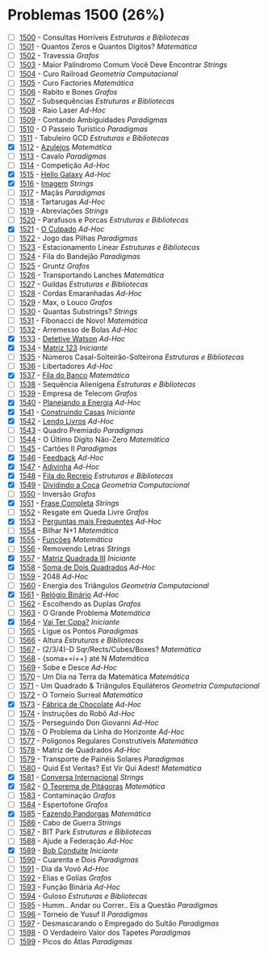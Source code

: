 # Problemas 1500 (26%)

  - [ ]  [1500](https://www.beecrowd.com.br/judge/pt/problems/view/1500) - Consultas Horríveis *Estruturas e Bibliotecas*
  - [ ]  [1501](https://www.beecrowd.com.br/judge/pt/problems/view/1501) - Quantos Zeros e Quantos Dígitos? *Matemática*
  - [ ]  [1502](https://www.beecrowd.com.br/judge/pt/problems/view/1502) - Travessia *Grafos*
  - [ ]  [1503](https://www.beecrowd.com.br/judge/pt/problems/view/1503) - Maior Palíndromo Comum Você Deve Encontrar *Strings*
  - [ ]  [1504](https://www.beecrowd.com.br/judge/pt/problems/view/1504) - Curo Railroad *Geometria Computacional*
  - [ ]  [1505](https://www.beecrowd.com.br/judge/pt/problems/view/1505) - Curo Factories *Matemática*
  - [ ]  [1506](https://www.beecrowd.com.br/judge/pt/problems/view/1506) - Rabito e Bones *Grafos*
  - [ ]  [1507](https://www.beecrowd.com.br/judge/pt/problems/view/1507) - Subsequências *Estruturas e Bibliotecas*
  - [ ]  [1508](https://www.beecrowd.com.br/judge/pt/problems/view/1508) - Raio Laser *Ad-Hoc*
  - [ ]  [1509](https://www.beecrowd.com.br/judge/pt/problems/view/1509) - Contando Ambiguidades *Paradigmas*
  - [ ]  [1510](https://www.beecrowd.com.br/judge/pt/problems/view/1510) - O Passeio Turístico *Paradigmas*
  - [ ]  [1511](https://www.beecrowd.com.br/judge/pt/problems/view/1511) - Tabuleiro GCD *Estruturas e Bibliotecas*
  - [x]  [1512](https://www.beecrowd.com.br/judge/pt/problems/view/1512) - [Azulejos](https://github.com/potigol/beecrowd/blob/master/src/1500/1512.poti) *Matemática*
  - [ ]  [1513](https://www.beecrowd.com.br/judge/pt/problems/view/1513) - Cavalo *Paradigmas*
  - [ ]  [1514](https://www.beecrowd.com.br/judge/pt/problems/view/1514) - Competição *Ad-Hoc*
  - [x]  [1515](https://www.beecrowd.com.br/judge/pt/problems/view/1515) - [Hello Galaxy](https://github.com/potigol/beecrowd/blob/master/src/1500/1515.poti) *Ad-Hoc*
  - [x]  [1516](https://www.beecrowd.com.br/judge/pt/problems/view/1516) - [Imagem](https://github.com/potigol/beecrowd/blob/master/src/1500/1516.poti) *Strings*
  - [ ]  [1517](https://www.beecrowd.com.br/judge/pt/problems/view/1517) - Maçãs *Paradigmas*
  - [ ]  [1518](https://www.beecrowd.com.br/judge/pt/problems/view/1518) - Tartarugas *Ad-Hoc*
  - [ ]  [1519](https://www.beecrowd.com.br/judge/pt/problems/view/1519) - Abreviações *Strings*
  - [ ]  [1520](https://www.beecrowd.com.br/judge/pt/problems/view/1520) - Parafusos e Porcas *Estruturas e Bibliotecas*
  - [x]  [1521](https://www.beecrowd.com.br/judge/pt/problems/view/1521) - [O Culpado](https://github.com/potigol/beecrowd/blob/master/src/1500/1521.poti) *Ad-Hoc*
  - [ ]  [1522](https://www.beecrowd.com.br/judge/pt/problems/view/1522) - Jogo das Pilhas *Paradigmas*
  - [ ]  [1523](https://www.beecrowd.com.br/judge/pt/problems/view/1523) - Estacionamento Linear *Estruturas e Bibliotecas*
  - [ ]  [1524](https://www.beecrowd.com.br/judge/pt/problems/view/1524) - Fila do Bandejão *Paradigmas*
  - [ ]  [1525](https://www.beecrowd.com.br/judge/pt/problems/view/1525) - Gruntz *Grafos*
  - [ ]  [1526](https://www.beecrowd.com.br/judge/pt/problems/view/1526) - Transportando Lanches *Matemática*
  - [ ]  [1527](https://www.beecrowd.com.br/judge/pt/problems/view/1527) - Guildas *Estruturas e Bibliotecas*
  - [ ]  [1528](https://www.beecrowd.com.br/judge/pt/problems/view/1528) - Cordas Emaranhadas *Ad-Hoc*
  - [ ]  [1529](https://www.beecrowd.com.br/judge/pt/problems/view/1529) - Max, o Louco *Grafos*
  - [ ]  [1530](https://www.beecrowd.com.br/judge/pt/problems/view/1530) - Quantas Substrings? *Strings*
  - [ ]  [1531](https://www.beecrowd.com.br/judge/pt/problems/view/1531) - Fibonacci de Novo! *Matemática*
  - [ ]  [1532](https://www.beecrowd.com.br/judge/pt/problems/view/1532) - Arremesso de Bolas *Ad-Hoc*
  - [x]  [1533](https://www.beecrowd.com.br/judge/pt/problems/view/1533) - [Detetive Watson](https://github.com/potigol/beecrowd/blob/master/src/1500/1533.poti) *Ad-Hoc*
  - [x]  [1534](https://www.beecrowd.com.br/judge/pt/problems/view/1534) - [Matriz 123](https://github.com/potigol/beecrowd/blob/master/src/1500/1534.poti) *Iniciante*
  - [ ]  [1535](https://www.beecrowd.com.br/judge/pt/problems/view/1535) - Números Casal-Solteirão-Solteirona *Estruturas e Bibliotecas*
  - [ ]  [1536](https://www.beecrowd.com.br/judge/pt/problems/view/1536) - Libertadores *Ad-Hoc*
  - [x]  [1537](https://www.beecrowd.com.br/judge/pt/problems/view/1537) - [Fila do Banco](https://github.com/potigol/beecrowd/blob/master/src/1500/1537.poti) *Matemática*
  - [ ]  [1538](https://www.beecrowd.com.br/judge/pt/problems/view/1538) - Sequência Alienígena *Estruturas e Bibliotecas*
  - [ ]  [1539](https://www.beecrowd.com.br/judge/pt/problems/view/1539) - Empresa de Telecom *Grafos*
  - [x]  [1540](https://www.beecrowd.com.br/judge/pt/problems/view/1540) - [Planejando a Energia](https://github.com/potigol/beecrowd/blob/master/src/1500/1540.poti) *Ad-Hoc*
  - [x]  [1541](https://www.beecrowd.com.br/judge/pt/problems/view/1541) - [Construindo Casas](https://github.com/potigol/beecrowd/blob/master/src/1500/1541.poti) *Iniciante*
  - [x]  [1542](https://www.beecrowd.com.br/judge/pt/problems/view/1542) - [Lendo Livros](https://github.com/potigol/beecrowd/blob/master/src/1500/1542.poti) *Ad-Hoc*
  - [ ]  [1543](https://www.beecrowd.com.br/judge/pt/problems/view/1543) - Quadro Premiado *Paradigmas*
  - [ ]  [1544](https://www.beecrowd.com.br/judge/pt/problems/view/1544) - O Último Dígito Não-Zero *Matemática*
  - [ ]  [1545](https://www.beecrowd.com.br/judge/pt/problems/view/1545) - Cartões II *Paradigmas*
  - [x]  [1546](https://www.beecrowd.com.br/judge/pt/problems/view/1546) - [Feedback](https://github.com/potigol/beecrowd/blob/master/src/1500/1546.poti) *Ad-Hoc*
  - [x]  [1547](https://www.beecrowd.com.br/judge/pt/problems/view/1547) - [Adivinha](https://github.com/potigol/beecrowd/blob/master/src/1500/1547.poti) *Ad-Hoc*
  - [x]  [1548](https://www.beecrowd.com.br/judge/pt/problems/view/1548) - [Fila do Recreio](https://github.com/potigol/beecrowd/blob/master/src/1500/1548.poti) *Estruturas e Bibliotecas*
  - [x]  [1549](https://www.beecrowd.com.br/judge/pt/problems/view/1549) - [Dividindo a Coca](https://github.com/potigol/beecrowd/blob/master/src/1500/1549.poti) *Geometria Computacional*
  - [ ]  [1550](https://www.beecrowd.com.br/judge/pt/problems/view/1550) - Inversão *Grafos*
  - [x]  [1551](https://www.beecrowd.com.br/judge/pt/problems/view/1551) - [Frase Completa](https://github.com/potigol/beecrowd/blob/master/src/1500/1551.poti) *Strings*
  - [ ]  [1552](https://www.beecrowd.com.br/judge/pt/problems/view/1552) - Resgate em Queda Livre *Grafos*
  - [x]  [1553](https://www.beecrowd.com.br/judge/pt/problems/view/1553) - [Perguntas mais Frequentes](https://github.com/potigol/beecrowd/blob/master/src/1500/1553.poti) *Ad-Hoc*
  - [ ]  [1554](https://www.beecrowd.com.br/judge/pt/problems/view/1554) - Bilhar N+1 *Matemática*
  - [x]  [1555](https://www.beecrowd.com.br/judge/pt/problems/view/1555) - [Funções](https://github.com/potigol/beecrowd/blob/master/src/1500/1555.poti) *Matemática*
  - [ ]  [1556](https://www.beecrowd.com.br/judge/pt/problems/view/1556) - Removendo Letras *Strings*
  - [x]  [1557](https://www.beecrowd.com.br/judge/pt/problems/view/1557) - [Matriz Quadrada III](https://github.com/potigol/beecrowd/blob/master/src/1500/1557.poti) *Iniciante*
  - [x]  [1558](https://www.beecrowd.com.br/judge/pt/problems/view/1558) - [Soma de Dois Quadrados](https://github.com/potigol/beecrowd/blob/master/src/1500/1558.poti) *Ad-Hoc*
  - [ ]  [1559](https://www.beecrowd.com.br/judge/pt/problems/view/1559) - 2048 *Ad-Hoc*
  - [ ]  [1560](https://www.beecrowd.com.br/judge/pt/problems/view/1560) - Energia dos Triângulos *Geometria Computacional*
  - [x]  [1561](https://www.beecrowd.com.br/judge/pt/problems/view/1561) - [Relógio Binário](https://github.com/potigol/beecrowd/blob/master/src/1500/1561.poti) *Ad-Hoc*
  - [ ]  [1562](https://www.beecrowd.com.br/judge/pt/problems/view/1562) - Escolhendo as Duplas *Grafos*
  - [ ]  [1563](https://www.beecrowd.com.br/judge/pt/problems/view/1563) - O Grande Problema *Matemática*
  - [x]  [1564](https://www.beecrowd.com.br/judge/pt/problems/view/1564) - [Vai Ter Copa?](https://github.com/potigol/beecrowd/blob/master/src/1500/1564.poti) *Iniciante*
  - [ ]  [1565](https://www.beecrowd.com.br/judge/pt/problems/view/1565) - Ligue os Pontos *Paradigmas*
  - [ ]  [1566](https://www.beecrowd.com.br/judge/pt/problems/view/1566) - Altura *Estruturas e Bibliotecas*
  - [ ]  [1567](https://www.beecrowd.com.br/judge/pt/problems/view/1567) - (2/3/4)-D Sqr/Rects/Cubes/Boxes? *Matemática*
  - [ ]  [1568](https://www.beecrowd.com.br/judge/pt/problems/view/1568) - {soma+=i++} até N *Matemática*
  - [ ]  [1569](https://www.beecrowd.com.br/judge/pt/problems/view/1569) - Sobe e Desce *Ad-Hoc*
  - [ ]  [1570](https://www.beecrowd.com.br/judge/pt/problems/view/1570) - Um Dia na Terra da Matemática *Matemática*
  - [ ]  [1571](https://www.beecrowd.com.br/judge/pt/problems/view/1571) - Um Quadrado &amp; Triângulos Equiláteros *Geometria Computacional*
  - [ ]  [1572](https://www.beecrowd.com.br/judge/pt/problems/view/1572) - O Torneio Surreal *Matemática*
  - [x]  [1573](https://www.beecrowd.com.br/judge/pt/problems/view/1573) - [Fábrica de Chocolate](https://github.com/potigol/beecrowd/blob/master/src/1500/1573.poti) *Ad-Hoc*
  - [ ]  [1574](https://www.beecrowd.com.br/judge/pt/problems/view/1574) - Instruções do Robô *Ad-Hoc*
  - [ ]  [1575](https://www.beecrowd.com.br/judge/pt/problems/view/1575) - Perseguindo Don Giovanni *Ad-Hoc*
  - [ ]  [1576](https://www.beecrowd.com.br/judge/pt/problems/view/1576) - O Problema da Linha do Horizonte *Ad-Hoc*
  - [ ]  [1577](https://www.beecrowd.com.br/judge/pt/problems/view/1577) - Polígonos Regulares Construtíveis *Matemática*
  - [ ]  [1578](https://www.beecrowd.com.br/judge/pt/problems/view/1578) - Matriz de Quadrados *Ad-Hoc*
  - [ ]  [1579](https://www.beecrowd.com.br/judge/pt/problems/view/1579) - Transporte de Painéis Solares *Paradigmas*
  - [ ]  [1580](https://www.beecrowd.com.br/judge/pt/problems/view/1580) - Quid Est Veritas? Est Vir Qui Adest! *Matemática*
  - [x]  [1581](https://www.beecrowd.com.br/judge/pt/problems/view/1581) - [Conversa Internacional](https://github.com/potigol/beecrowd/blob/master/src/1500/1581.poti) *Strings*
  - [x]  [1582](https://www.beecrowd.com.br/judge/pt/problems/view/1582) - [O Teorema de Pitágoras](https://github.com/potigol/beecrowd/blob/master/src/1500/1582.poti) *Matemática*
  - [ ]  [1583](https://www.beecrowd.com.br/judge/pt/problems/view/1583) - Contaminação *Grafos*
  - [ ]  [1584](https://www.beecrowd.com.br/judge/pt/problems/view/1584) - Espertofone *Grafos*
  - [x]  [1585](https://www.beecrowd.com.br/judge/pt/problems/view/1585) - [Fazendo Pandorgas](https://github.com/potigol/beecrowd/blob/master/src/1500/1585.poti) *Matemática*
  - [ ]  [1586](https://www.beecrowd.com.br/judge/pt/problems/view/1586) - Cabo de Guerra *Strings*
  - [ ]  [1587](https://www.beecrowd.com.br/judge/pt/problems/view/1587) - BIT Park *Estruturas e Bibliotecas*
  - [ ]  [1588](https://www.beecrowd.com.br/judge/pt/problems/view/1588) - Ajude a Federação *Ad-Hoc*
  - [x]  [1589](https://www.beecrowd.com.br/judge/pt/problems/view/1589) - [Bob Conduite](https://github.com/potigol/beecrowd/blob/master/src/1500/1589.poti) *Iniciante*
  - [ ]  [1590](https://www.beecrowd.com.br/judge/pt/problems/view/1590) - Cuarenta e Dois *Paradigmas*
  - [ ]  [1591](https://www.beecrowd.com.br/judge/pt/problems/view/1591) - Dia da Vovó *Ad-Hoc*
  - [ ]  [1592](https://www.beecrowd.com.br/judge/pt/problems/view/1592) - Elias e Golias *Grafos*
  - [ ]  [1593](https://www.beecrowd.com.br/judge/pt/problems/view/1593) - Função Binária *Ad-Hoc*
  - [ ]  [1594](https://www.beecrowd.com.br/judge/pt/problems/view/1594) - Guloso *Estruturas e Bibliotecas*
  - [ ]  [1595](https://www.beecrowd.com.br/judge/pt/problems/view/1595) - Humm.. Andar ou Correr.. Eis a Questão *Paradigmas*
  - [ ]  [1596](https://www.beecrowd.com.br/judge/pt/problems/view/1596) - Torneio de Yusuf II *Paradigmas*
  - [ ]  [1597](https://www.beecrowd.com.br/judge/pt/problems/view/1597) - Desmascarando o Empregado do Sultão *Paradigmas*
  - [ ]  [1598](https://www.beecrowd.com.br/judge/pt/problems/view/1598) - O Verdadeiro Valor dos Tapetes *Paradigmas*
  - [ ]  [1599](https://www.beecrowd.com.br/judge/pt/problems/view/1599) - Picos do Átlas *Paradigmas*